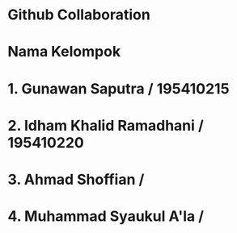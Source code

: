 # Github Collaboration
# Nama Kelompok
# 1. Gunawan Saputra / 195410215
# 2. Idham Khalid Ramadhani / 195410220
# 3. Ahmad Shoffian / 
# 4. Muhammad Syaukul A'la / 
